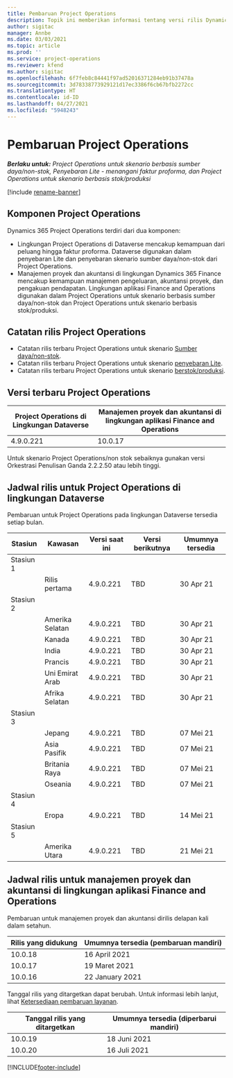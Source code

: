 ```yaml
---
title: Pembaruan Project Operations
description: Topik ini memberikan informasi tentang versi rilis Dynamics 365 Project Operations.
author: sigitac
manager: Annbe
ms.date: 03/03/2021
ms.topic: article
ms.prod: ''
ms.service: project-operations
ms.reviewer: kfend
ms.author: sigitac
ms.openlocfilehash: 6f7feb8c84441f97ad52016371284eb91b37478a
ms.sourcegitcommit: 3d78338773929121d17ec3386f6cb67bfb2272cc
ms.translationtype: HT
ms.contentlocale: id-ID
ms.lasthandoff: 04/27/2021
ms.locfileid: "5948243"
---
```

# <a name="project-operations-updates"></a>Pembaruan Project Operations

_**Berlaku untuk:** Project Operations untuk skenario berbasis sumber daya/non-stok, Penyebaran Lite - menangani faktur proforma, dan Project Operations untuk skenario berbasis stok/produksi_

[!include [rename-banner](~/includes/cc-data-platform-banner.md)]

## <a name="project-operations-components"></a>Komponen Project Operations

Dynamics 365 Project Operations terdiri dari dua komponen:

- Lingkungan Project Operations di Dataverse mencakup kemampuan dari peluang hingga faktur proforma. Dataverse digunakan dalam penyebaran Lite dan penyebaran skenario sumber daya/non-stok dari Project Operations.
- Manajemen proyek dan akuntansi di lingkungan Dynamics 365 Finance mencakup kemampuan manajemen pengeluaran, akuntansi proyek, dan pengakuan pendapatan. Lingkungan aplikasi Finance and Operations digunakan dalam Project Operations untuk skenario berbasis sumber daya/non-stok dan Project Operations untuk skenario berbasis stok/produksi.

## <a name="project-operations-release-notes"></a>Catatan rilis Project Operations
- Catatan rilis terbaru Project Operations untuk skenario [Sumber daya/non-stok](whats-new-apr-2021-resource-based.md).
- Catatan rilis terbaru Project Operations untuk skenario [penyebaran Lite](../pro/whats-new/whats-new-apr-2021-lite.md).
- Catatan rilis terbaru Project Operations untuk skenario [berstok/produksi](../prod-pma/whats-new/whats-new-mar-2021-stocked.md).

## <a name="project-operations-latest-version"></a>Versi terbaru Project Operations

| Project Operations di Lingkungan Dataverse | Manajemen proyek dan akuntansi di lingkungan aplikasi Finance and Operations | 
| --- | --- |
| 4.9.0.221 | 10.0.17 |

Untuk skenario Project Operations/non stok sebaiknya gunakan versi Orkestrasi Penulisan Ganda 2.2.2.50 atau lebih tinggi.

## <a name="release-schedule-for-project-operations-on-dataverse-environment"></a>Jadwal rilis untuk Project Operations di lingkungan Dataverse

Pembaruan untuk Project Operations pada lingkungan Dataverse tersedia setiap bulan. 

| Stasiun   | Kawasan        | Versi saat ini | Versi berikutnya | Umumnya tersedia |
|-----------|---------------|-----------------|--------------|---------------------|
| Stasiun 1 |   &nbsp;      |    &nbsp;       | &nbsp;       |      &nbsp;         |
|   &nbsp;  | Rilis pertama |  4.9.0.221       | TBD     | 30 Apr 21           |
| Stasiun 2 |   &nbsp;      |    &nbsp;       | &nbsp;       |      &nbsp;         |
|   &nbsp;  | Amerika Selatan |  4.9.0.221       | TBD     | 30 Apr 21           |
|    &nbsp; | Kanada        |  4.9.0.221       | TBD     | 30 Apr 21           |
|   &nbsp;  | India         |  4.9.0.221       | TBD     | 30 Apr 21           |
|   &nbsp;  | Prancis         |  4.9.0.221       | TBD     | 30 Apr 21           |
|   &nbsp;  | Uni Emirat Arab         |  4.9.0.221       | TBD     | 30 Apr 21           |
|   &nbsp;  | Afrika Selatan         |  4.9.0.221       | TBD     | 30 Apr 21           |
| Stasiun 3  |      &nbsp;   |     &nbsp;      |     &nbsp;   |      &nbsp;         |
|   &nbsp;  | Jepang         |  4.9.0.221       | TBD     | 07 Mei 21           |
|   &nbsp;  | Asia Pasifik  |  4.9.0.221       | TBD     | 07 Mei 21           |
|   &nbsp;  | Britania Raya |  4.9.0.221       | TBD     | 07 Mei 21           |
|   &nbsp;  | Oseania       |  4.9.0.221       | TBD     | 07 Mei 21           |
| Stasiun 4 |     &nbsp;    |     &nbsp;      |     &nbsp;   |      &nbsp;         |
|   &nbsp;  | Eropa        |  4.9.0.221       | TBD     | 14 Mei 21           |
| Stasiun 5 |     &nbsp;    |     &nbsp;      |     &nbsp;   |      &nbsp;         |
|   &nbsp;  | Amerika Utara |  4.9.0.221       | TBD     | 21 Mei 21           |

## <a name="release-schedule-for-project-management-and-accounting-in-the-finance-and-operations-apps-environment"></a>Jadwal rilis untuk manajemen proyek dan akuntansi di lingkungan aplikasi Finance and Operations

Pembaruan untuk manajemen proyek dan akuntansi dirilis delapan kali dalam setahun.

| Rilis yang didukung | Umumnya tersedia (pembaruan mandiri) |
| --- | --- |
| 10.0.18 | 16 April 2021 |
| 10.0.17 | 19 Maret 2021 |
| 10.0.16 | 22 January 2021 |


Tanggal rilis yang ditargetkan dapat berubah. Untuk informasi lebih lanjut, lihat [Ketersediaan pembaruan layanan](/dynamics365/fin-ops-core/fin-ops/get-started/public-preview-releases?toc=%2fdynamics365%2ffinance%2ftoc.json).

| Tanggal rilis yang ditargetkan | Umumnya tersedia (diperbarui mandiri) |
| --- | --- |
| 10.0.19 | 18 Juni 2021 |
| 10.0.20 | 16 Juli 2021 |


[!INCLUDE[footer-include](../includes/footer-banner.md)]